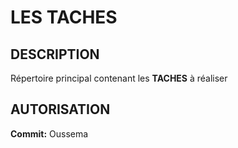 # LES TACHES

## DESCRIPTION
  Répertoire principal contenant les **TACHES** à réaliser
  
## AUTORISATION
**Commit:** Oussema
